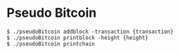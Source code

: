 # Pseudo Bitcoin

	$ ./pseudoBitcoin addblock -transaction {transaction}
	$ ./pseudoBitcoin printblock -height {height}
	$ ./pseudoBitcoin printchain
